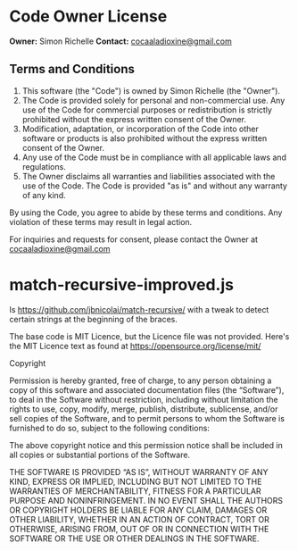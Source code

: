 # Code Owner License

**Owner:** Simon Richelle
**Contact:** cocaaladioxine@gmail.com

## Terms and Conditions

1. This software (the "Code") is owned by Simon Richelle (the "Owner").
2. The Code is provided solely for personal and non-commercial use. Any use of the Code for commercial purposes or redistribution is strictly prohibited without the express written consent of the Owner.
3. Modification, adaptation, or incorporation of the Code into other software or products is also prohibited without the express written consent of the Owner.
4. Any use of the Code must be in compliance with all applicable laws and regulations.
5. The Owner disclaims all warranties and liabilities associated with the use of the Code. The Code is provided "as is" and without any warranty of any kind.

By using the Code, you agree to abide by these terms and conditions. Any violation of these terms may result in legal action.

For inquiries and requests for consent, please contact the Owner at cocaaladioxine@gmail.com



# match-recursive-improved.js

Is https://github.com/jbnicolai/match-recursive/ with a tweak to detect certain strings at the beginning of the braces. 

The base code is MIT Licence, but the Licence file was not provided. Here's the MIT Licence text as found at https://opensource.org/license/mit/


Copyright <YEAR> <COPYRIGHT HOLDER>

Permission is hereby granted, free of charge, to any person obtaining a copy of this software and associated documentation files (the “Software”), to deal in the Software without restriction, including without limitation the rights to use, copy, modify, merge, publish, distribute, sublicense, and/or sell copies of the Software, and to permit persons to whom the Software is furnished to do so, subject to the following conditions:

The above copyright notice and this permission notice shall be included in all copies or substantial portions of the Software.

THE SOFTWARE IS PROVIDED “AS IS”, WITHOUT WARRANTY OF ANY KIND, EXPRESS OR IMPLIED, INCLUDING BUT NOT LIMITED TO THE WARRANTIES OF MERCHANTABILITY, FITNESS FOR A PARTICULAR PURPOSE AND NONINFRINGEMENT. IN NO EVENT SHALL THE AUTHORS OR COPYRIGHT HOLDERS BE LIABLE FOR ANY CLAIM, DAMAGES OR OTHER LIABILITY, WHETHER IN AN ACTION OF CONTRACT, TORT OR OTHERWISE, ARISING FROM, OUT OF OR IN CONNECTION WITH THE SOFTWARE OR THE USE OR OTHER DEALINGS IN THE SOFTWARE.